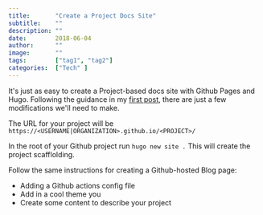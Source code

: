 ```yaml
---
title:       "Create a Project Docs Site"
subtitle:    ""
description: ""
date:        2018-06-04
author:      ""
image:       ""
tags:        ["tag1", "tag2"]
categories:  ["Tech" ]
---
```


It's just as easy to create a Project-based docs site with Github Pages and Hugo.  Following the guidance in my [first post](creating-a-blog-with-hugo.md), there are just a few modifications we'll need to make.

The URL for your project will be `https://<USERNAME|ORGANIZATION>.github.io/<PROJECT>/`

In the root of your Github project run `hugo new site .` This will create the project scafflolding.

Follow the same instructions for creating a Github-hosted Blog page:
* Adding a Github actions config file
* Add in a cool theme you
* Create some content to describe your project


